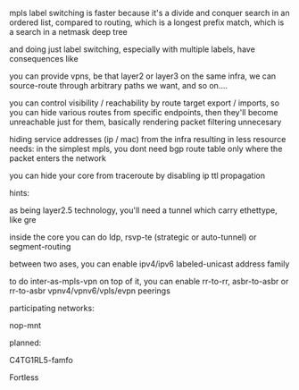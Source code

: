 mpls label switching is faster because it's a divide and conquer search in an ordered list, compared to routing, which is a longest prefix match, which is a search in a netmask deep tree

and doing just label switching, especially with multiple labels, have consequences like

you can provide vpns, be that layer2 or layer3 on the same infra, we can source-route through arbitrary paths we want, and so on....

you can control visibility / reachability by route target export / imports, so you can hide various routes from specific endpoints, then they'll become unreachable just for them, basically rendering packet filtering unnecesary

hiding service addresses (ip / mac) from the infra resulting in less resource needs: in the simplest mpls, you dont need bgp route table only where the packet enters the network

you can hide your core from traceroute by disabling ip ttl propagation


hints:

as being layer2.5 technology, you'll need a tunnel which carry ethettype, like gre

inside the core you can do ldp, rsvp-te (strategic or auto-tunnel) or segment-routing

between two ases, you can enable ipv4/ipv6 labeled-unicast address family

to do inter-as-mpls-vpn on top of it, you can enable rr-to-rr, asbr-to-asbr or rr-to-asbr vpnv4/vpnv6/vpls/evpn peerings


participating networks:

nop-mnt



planned:

C4TG1RL5-famfo

Fortless
